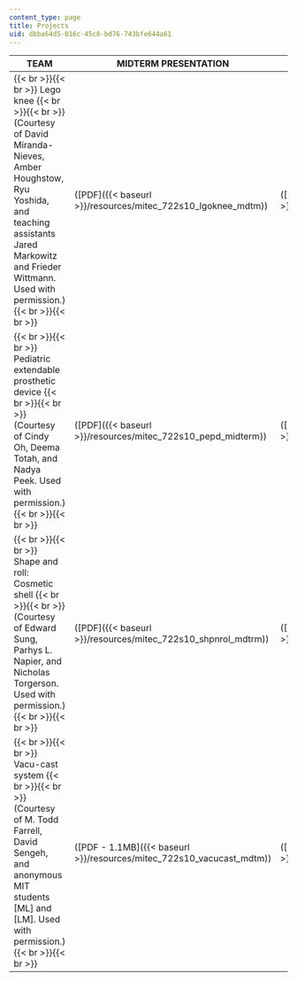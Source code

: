 ```yaml
---
content_type: page
title: Projects
uid: dbba64d5-016c-45c8-bd76-743bfe644a61
---
```


| TEAM | MIDTERM PRESENTATION | FINAL PROJECT WRITE-UP |
| --- | --- | --- |
|  {{< br >}}{{< br >}} Lego knee {{< br >}}{{< br >}} (Courtesy of David Miranda-Nieves, Amber Houghstow, Ryu Yoshida, and teaching assistants Jared Markowitz and Frieder Wittmann. Used with permission.) {{< br >}}{{< br >}}  | ([PDF]({{< baseurl >}}/resources/mitec_722s10_lgoknee_mdtm)) | ([PDF]({{< baseurl >}}/resources/mitec_722s10_legoknee_fnal)) |
|  {{< br >}}{{< br >}} Pediatric extendable prosthetic device {{< br >}}{{< br >}} (Courtesy of Cindy Oh, Deema Totah, and Nadya Peek. Used with permission.) {{< br >}}{{< br >}}  | ([PDF]({{< baseurl >}}/resources/mitec_722s10_pepd_midterm)) | ([PDF]({{< baseurl >}}/resources/mitec_722s10_pepd_final)) |
|  {{< br >}}{{< br >}} Shape and roll: Cosmetic shell {{< br >}}{{< br >}} (Courtesy of Edward Sung, Parhys L. Napier, and Nicholas Torgerson. Used with permission.) {{< br >}}{{< br >}}  | ([PDF]({{< baseurl >}}/resources/mitec_722s10_shpnrol_mdtrm)) | ([PDF]({{< baseurl >}}/resources/mitec_722s10_shpnrol_final)) |
|  {{< br >}}{{< br >}} Vacu-cast system {{< br >}}{{< br >}} (Courtesy of M. Todd Farrell, David Sengeh, and anonymous MIT students \[ML\] and \[LM\]. Used with permission.) {{< br >}}{{< br >}}  | ([PDF - 1.1MB]({{< baseurl >}}/resources/mitec_722s10_vacucast_mdtm)) | ([PDF]({{< baseurl >}}/resources/mitec_722s10_vacucast_fnal))